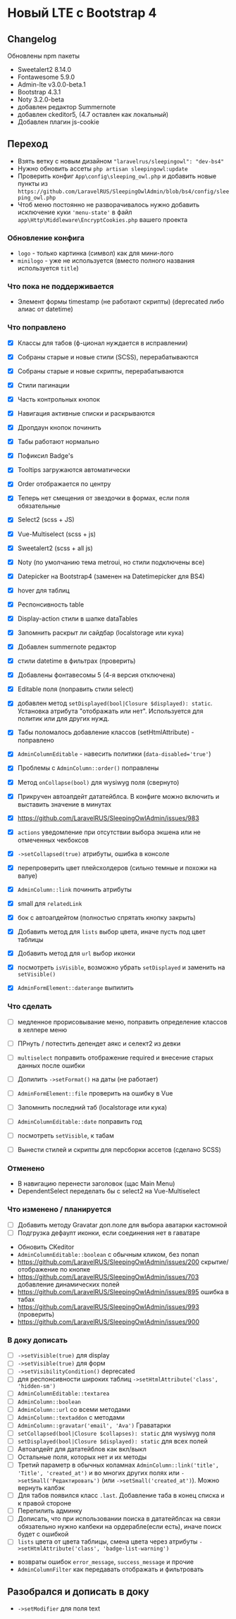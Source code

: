 # Новый LTE с Bootstrap 4


## Changelog
Обновлены npm пакеты
- Sweetalert2 8.14.0
- Fontawesome 5.9.0
- Admin-lte v3.0.0-beta.1
- Bootstrap 4.3.1
- Noty 3.2.0-beta
- добавлен редактор Summernote
- добавлен ckeditor5, (4.7 оставлен как локальный)
- Добавлен плагин js-cookie


## Переход
* Взять ветку с новым дизайном `"laravelrus/sleepingowl": "dev-bs4"`
* Нужно обновить ассеты `php artisan sleepingowl:update`
* Проверить конфиг `App\config\sleeping_owl.php` и добавить новые пункты из `https://github.com/LaravelRUS/SleepingOwlAdmin/blob/bs4/config/sleeping_owl.php`
* Чтоб меню постоянно не разворачивалось нужно добавить исключение куки `'menu-state'` в файл `app\Http\Middleware\EncryptCookies.php` вашего проекта


### Обновление конфига
- `logo` - только картинка (символ) как для мини-лого
- `minilogo` - уже не используется (вместо полного названия используется `title`)


### Что пока не поддерживается
- Элемент формы timestamp (не работают скрипты) (deprecated либо алиас от datetime)


### Что поправлено
* [x] Классы для табов (ф-ционал нуждается в исправлении)
* [x] Собраны старые и новые стили (SCSS), перерабатываются
* [x] Собраны старые и новые скрипты, перерабатываются
* [x] Стили пагинации
* [x] Часть контрольных кнопок
* [x] Навигация активные списки и раскрываются
* [x] Дропдаун кнопок починить
* [x] Табы работают нормально
* [x] Пофиксил Badge's
* [x] Tooltips загружаются автоматически
* [x] Order отображается по центру
* [x] Теперь нет смещения от звездочки в формах, если поля обязательные
* [x] Select2 (scss + JS)
* [x] Vue-Multiselect (scss + js)
* [x] Sweetalert2 (scss + all js)
* [x] Noty (по умолчанию тема metroui, но стили подключены все)
* [x] Datepicker на Bootstrap4 (заменен на Datetimepicker для BS4)
* [x] hover для таблиц
* [x] Респонсивность table
* [x] Display-action стили в шапке dataTables
* [x] Запомнить раскрыт ли сайдбар (localstorage или кука)
* [x] Добавлен summernote редактор
* [x] стили datetime в фильтрах (проверить)
* [x] Добавлены фонтавесомы 5 (4-я версия отключена)
* [x] Editable поля (поправить стили select)
* [x] добавлен метод `setDisplayed(bool|Closure $displayed): static`. Установка атрибута "отображать или нет". Используется для политик или для других нужд.
* [x] Табы поломалось добавление классов (setHtmlAttribute) - поправлено
* [x] `AdminColumnEditable` - навесить политики (`data-disabled='true'`)
* [x] Проблемы с `AdminColumn::order()` поправлены
* [x] Метод `onCollapse(bool)` для wysiwyg поля (свернуто)
* [x] Прикручен автоапдейт дататейблса. В конфиге можно включить и выставить значение в минутах
* [x] https://github.com/LaravelRUS/SleepingOwlAdmin/issues/983
* [x] `actions` уведомление при отсутствии выбора экшена или не отмеченных чекбоксов
* [x] `->setCollapsed(true)` атрибуты, ошибка в консоле
* [x] перепроверить цвет плейсхолдеров (сильно темные и похожи на валуе)
* [x] `AdminColumn::link` починить атрибуты
* [x] small для `relatedLink`
* [x] бок с автоапдейтом (полностью спрятать кнопку закрыть)
* [x] Добавить метод для `lists` выбор цвета, иначе пусть под цвет таблицы
* [x] Добавить метод для `url` выбор иконки
* [x] посмотреть `isVisible`, возможно убрать `setDisplayed` и заменить на `setVisible()`
* [x] `AdminFormElement::daterange` выпилить


### Что сделать
* [ ] медленное прорисовывание меню, поправить определение классов в хелпере меню
* [ ] ПРнуть / потестить депендет аякс и селект2 из девки
* [ ] `multiselect` поправить отображение required и внесение старых данных после ошибки
* [ ] Допилить `->setFormat()` на даты (не работает)
* [ ] `AdminFormElement::file` проверить на ошибку в Vue
* [ ] Запомнить последний таб (localstorage или кука)
* [ ] `AdminColumnEditable::date` поправить год
* [ ] посмотреть `setVisible`, к табам
* [ ] Вынести стилей и скрипты для персборки ассетов (сделано SCSS)


### Отменено
* В навигацию перенести заголовок (щас Main Menu)
* DependentSelect переделать бы с select2 на Vue-Multiselect

### Что изменено / планируется
* [ ] Добавить методу Gravatar доп.поле для выбора аватарки кастомной
* [ ] Подгрузка дефаулт иконки, если соединения нет в гаватаре
* Обновить CKeditor
* `AdminColumnEditable::boolean` с обычным кликом, без попап
* https://github.com/LaravelRUS/SleepingOwlAdmin/issues/200 скрытие/отображение по кнопке
* https://github.com/LaravelRUS/SleepingOwlAdmin/issues/703 добавление динамических полей
* https://github.com/LaravelRUS/SleepingOwlAdmin/issues/895 ошибка в табах
* https://github.com/LaravelRUS/SleepingOwlAdmin/issues/993 (проверить)
* https://github.com/LaravelRUS/SleepingOwlAdmin/issues/900


### В доку дописать
* [ ] `->setVisible(true)` для display
* [ ] `->setVisible(true)` для форм
* [ ] `->setVisibilityCondition()` deprecated
* [ ] для респонсивности широких таблиц `->setHtmlAttribute('class', 'hidden-sm')`
* [ ] `AdminColumnEditable::textarea`
* [ ] `AdminColumn::boolean`
* [ ] `AdminColumn::url` со всеми методами
* [ ] `AdminColumn::textaddon` с методами
* [ ] `AdminColumn::gravatar('email', 'Ava')` Граватарки
* [ ] `setCollapsed(bool|Closure $collapses): static` для wysiwyg поля
* [ ] `setDisplayed(bool|Closure $displayed): static` для всех полей
* [ ] Автоапдейт для дататейблов как вкл/выкл
* [ ] Остальные поля, которых нет и их методы
* [ ] Третий параметр в обычных коламнах `AdminColumn::link('title', 'Title', 'created_at')` и во многих других полях или `->setSmall('Редактировать')` (или `->setSmall('created_at')`). Можно вернуть калбэк
* [ ] Для табов появился класс `.last`. Добавление таба в конец списка и к правой стороне
* [ ] Перепилить админку
* [ ] Дописать, что при использовании поиска в дататейблсах на связи обязательно нужно калбеки на ордерабле(если есть), иначе поиск будет с ошибкой
* [ ] `lists` цвета от цвета таблицы, смена цвета через атрибуты `->setHtmlAttribute('class', 'badge-list-warning')`
* возвраты ошибок `error_message`, `success_message` и прочие
* `AdminColumnFilter` как передавать отображать и фильтровать


## Разобрался и дописать в доку
- `->setModifier` для поля text
